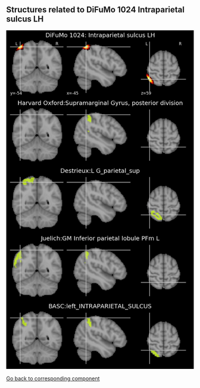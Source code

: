 


## Structures related to DiFuMo 1024 Intraparietal sulcus LH

![260](260.jpg "Structures related to DiFuMo 1024 Intraparietal sulcus LH")

[Go back to corresponding component](https://parietal-inria.github.io/DiFuMo/1024/html/260.html)